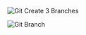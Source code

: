 ![Git Create 3 Branches](https://user-images.githubusercontent.com/29227654/81406554-b4be0b00-9131-11ea-97e5-bff1b5c28b9e.PNG)

![Git Branch](https://user-images.githubusercontent.com/29227654/81406556-b556a180-9131-11ea-8449-092f8a3e5fc0.PNG)
